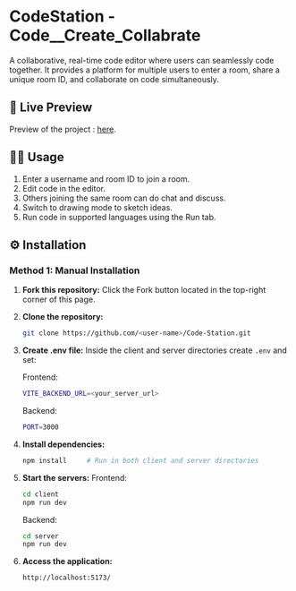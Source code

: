 # CodeStation - Code__Create_Collabrate

A collaborative, real-time code editor where users can seamlessly code together. It provides a platform for multiple users to enter a room, share a unique room ID, and collaborate on code simultaneously.

## 🚀 Live Preview

Preview of the project : [here](https://code-sync-live.vercel.app/).

## 🧑‍💻 Usage

1. Enter a username and room ID to join a room.
2. Edit code in the editor.
3. Others joining the same room can do chat and discuss.
4. Switch to drawing mode to sketch ideas.
5. Run code in supported languages using the Run tab.

## ⚙️ Installation

### Method 1: Manual Installation

1. **Fork this repository:** Click the Fork button located in the top-right corner of this page.
2. **Clone the repository:**
   ```bash
   git clone https://github.com/<user-name>/Code-Station.git
   ```
3. **Create .env file:**
   Inside the client and server directories create `.env` and set:

   Frontend:

   ```bash
   VITE_BACKEND_URL=<your_server_url>
   ```

   Backend:

   ```bash
   PORT=3000
   ```

4. **Install dependencies:**
   ```bash
   npm install     # Run in both client and server directories
   ```
5. **Start the servers:**
   Frontend:
   ```bash
   cd client
   npm run dev
   ```
   Backend:
   ```bash
   cd server
   npm run dev
   ```
6. **Access the application:**
   ```bash
   http://localhost:5173/


